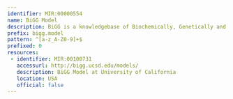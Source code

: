 ```yaml
---
identifier: MIR:00000554
name: BiGG Model
description: BiGG is a knowledgebase of Biochemically, Genetically and Genomically structured genome-scale metabolic network reconstructions. It more published genome-scale metabolic networks into a single database with a set of stardized identifiers called BiGG IDs. Genes in the BiGG models are mapped to NCBI genome annotations, and metabolites are linked to many external databases (KEGG, PubChem, and many more). This collection references individual models.
prefix: bigg.model
pattern: ^[a-z_A-Z0-9]+$
prefixed: 0
resources:
 - identifier: MIR:00100731
   accessurl: http://bigg.ucsd.edu/models/
   description: BiGG Model at University of California
   location: USA
   official: false
---
```

